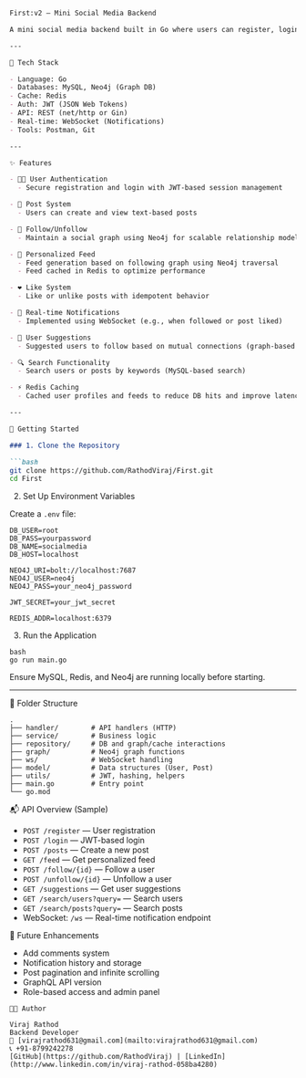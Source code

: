 ````markdown
First:v2 – Mini Social Media Backend

A mini social media backend built in Go where users can register, login, post thoughts, follow others, and view a personalized feed. It uses Neo4j to manage relationships and feed generation, Redis for caching, JWT for authentication, and WebSocket for real-time notifications.

---

🔧 Tech Stack

- Language: Go
- Databases: MySQL, Neo4j (Graph DB)
- Cache: Redis
- Auth: JWT (JSON Web Tokens)
- API: REST (net/http or Gin)
- Real-time: WebSocket (Notifications)
- Tools: Postman, Git

---

✨ Features

- 🧑‍💻 User Authentication
  - Secure registration and login with JWT-based session management

- 📝 Post System
  - Users can create and view text-based posts

- 👥 Follow/Unfollow
  - Maintain a social graph using Neo4j for scalable relationship modeling

- 📰 Personalized Feed
  - Feed generation based on following graph using Neo4j traversal
  - Feed cached in Redis to optimize performance

- ❤️ Like System
  - Like or unlike posts with idempotent behavior

- 🔔 Real-time Notifications
  - Implemented using WebSocket (e.g., when followed or post liked)

- 🧠 User Suggestions
  - Suggested users to follow based on mutual connections (graph-based logic)

- 🔍 Search Functionality
  - Search users or posts by keywords (MySQL-based search)

- ⚡ Redis Caching
  - Cached user profiles and feeds to reduce DB hits and improve latency

---

🚀 Getting Started

### 1. Clone the Repository

```bash
git clone https://github.com/RathodViraj/First.git
cd First
````

2. Set Up Environment Variables

Create a `.env` file:

```env
DB_USER=root
DB_PASS=yourpassword
DB_NAME=socialmedia
DB_HOST=localhost

NEO4J_URI=bolt://localhost:7687
NEO4J_USER=neo4j
NEO4J_PASS=your_neo4j_password

JWT_SECRET=your_jwt_secret

REDIS_ADDR=localhost:6379
```

3. Run the Application

```
bash
go run main.go
```

Ensure MySQL, Redis, and Neo4j are running locally before starting.

---

📁 Folder Structure

```
.
├── handler/        # API handlers (HTTP)
├── service/        # Business logic
├── repository/     # DB and graph/cache interactions
├── graph/          # Neo4j graph functions
├── ws/             # WebSocket handling
├── model/          # Data structures (User, Post)
├── utils/          # JWT, hashing, helpers
├── main.go         # Entry point
└── go.mod
```



📬 API Overview (Sample)

* `POST /register` — User registration
* `POST /login` — JWT-based login
* `POST /posts` — Create a new post
* `GET /feed` — Get personalized feed
* `POST /follow/{id}` — Follow a user
* `POST /unfollow/{id}` — Unfollow a user
* `GET /suggestions` — Get user suggestions
* `GET /search/users?query=` — Search users
* `GET /search/posts?query=` — Search posts
* WebSocket: `/ws` — Real-time notification endpoint



🔄 Future Enhancements

* Add comments system
* Notification history and storage
* Post pagination and infinite scrolling
* GraphQL API version
* Role-based access and admin panel

```
👨‍💻 Author

Viraj Rathod
Backend Developer
📧 [virajrathod631@gmail.com](mailto:virajrathod631@gmail.com)
📞 +91-8799242278
[GitHub](https://github.com/RathodViraj) | [LinkedIn](http://www.linkedin.com/in/viraj-rathod-058ba4280)
```


